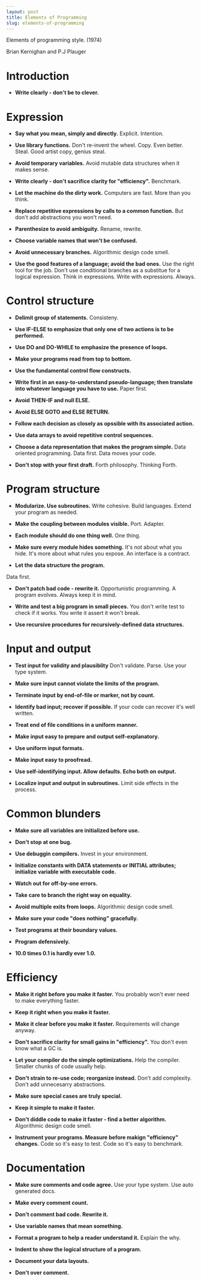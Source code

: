 ```yaml
---
layout: post
title: Elements of Programming 
slug: elements-of-programming
---
```


Elements of programming style. (1974)

Brian Kernighan and P.J Plauger

# Introduction

- **Write clearly - don't be to clever.**


# Expression

- **Say what you mean, simply and directly.** Explicit. Intention. 

- **Use library functions.** Don't re-invent the wheel. Copy. Even better. Steal. Good artist copy, genius steal.

- **Avoid temporary variables.** Avoid mutable data structures when it makes sense.

- **Write clearly - don't sacrifice clarity for "efficiency".** Benchmark.

- **Let the machine do the dirty work.** Computers are fast. More than you think.

- **Replace repetitive expressions by calls to a common function.** But don't add abstractions you won't need.

- **Parenthesize to avoid ambiguity.** Rename, rewrite.

- **Choose variable names that won't be confused.**

- **Avoid unnecessary branches.** Algorithmic design code smell.

- **Use the good features of a language; avoid the bad ones.** Use the right tool for the job. Don't use conditional branches as a substitue for a logical expression. Think in expressions. Write with expressions. Always. 

# Control structure

- **Delimit group of statements.** Consisteny. 

- **Use IF-ELSE to emphasize that only one of two actions is to be performed.**

- **Use DO and DO-WHILE to emphasize the presence of loops.**

- **Make your programs read from top to bottom.**

- **Use the fundamental control flow constructs.**


- **Write first in an easy-to-understand pseudo-language; then translate into whatever language you have to use.** Paper first. 

- **Avoid THEN-IF and null ELSE.**

- **Avoid ELSE GOTO and ELSE RETURN.**

- **Follow each decision as closely as opssible with its associated action.**

- **Use data arrays to avoid repetitive control sequences.**

- **Choose a data representation that makes the program simple.** Data oriented programming. Data first. Data moves your code.

- **Don't stop with your first draft.** Forth philosophy. Thinking Forth.

# Program structure

- **Modularize. Use subroutines.** Write cohesive. Build languages. Extend your program as needed.

- **Make the coupling between modules visible.** Port. Adapter.

- **Each module should do one thing well.** One thing.

- **Make sure every module hides something.** It's not about what you hide. It's more about what rules you expose. An interface is a contract.

- **Let the data structure the program.**

Data first.

- **Don't patch bad code - rewrite it.** Opportunistic programming. A program evolves. Always keep it in mind.

- **Write and test a big program in small pieces.** You don't write test to check if it works. You write it assert it won't break.

- **Use recursive procedures for recursively-defined data structures.**

# Input and output

- **Test input for validity and plausiblity** Don't validate. Parse. Use your type system.

- **Make sure input cannot violate the limits of the program.**

- **Terminate input by end-of-file or marker, not by count.**

- **Identify bad input; recover if possible.** If your code can recover it's well written. 

- **Treat end of file conditions in a uniform manner.**

- **Make input easy to prepare and output self-explanatory.**

- **Use uniform input formats.**

- **Make input easy to proofread.**

- **Use self-identifying input. Allow defaults. Echo both on output.**

- **Localize input and output in subroutines.** Limit side effects in the process.

# Common blunders

- **Make sure all variables are initialized before use.**

- **Don't stop at one bug.**

- **Use debuggin compilers.** Invest in your environment.

- **Initialize constants with DATA statements or INITIAL attributes; initialize variable with executable code.**

- **Watch out for off-by-one errors.**

- **Take care to branch the right way on equality.**

- **Avoid multiple exits from loops.** Algorithmic design code smell.

- **Make sure your code "does nothing" gracefully.**

- **Test programs at their boundary values.**

- **Program defensively.**

- **10.0 times 0.1 is hardly ever 1.0.**

# Efficiency

- **Make it right before you make it faster.** You probably won't ever need to make everything faster.

- **Keep it right when you make it faster.**

- **Make it clear before you make it faster.** Requirements will change anyway.

- **Don't sacrifice clarity for small gains in "efficiency".** You don't even know what a GC is.

- **Let your compiler do the simple optimizations.** Help the compiler. Smaller chunks of code usually help.

- **Don't strain to re-use code; reorganize instead.** Don't add complexity. Don't add unnecesarry abstractions.

- **Make sure special cases are truly special.**

- **Keep it simple to make it faster.**

- **Don't diddle code to make it faster - find a better algorithm.** Algorithmic design code smell.

- **Instrument your programs. Measure before makign "efficiency" changes.** Code so it's easy to test. Code so it's easy to benchmark.


# Documentation

- **Make sure comments and code agree.** Use your type system. Use auto generated docs. 

- **Make every comment count.**

- **Don't comment bad code. Rewrite it.**

- **Use variable names that mean something.**

- **Format a program to help a reader understand it.** Explain the why.

- **Indent to show the logical structure of a program.**

- **Document your data layouts.**

- **Don't over comment.**
